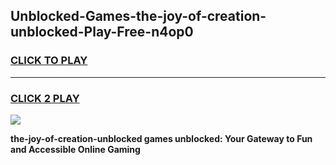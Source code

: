 
## Unblocked-Games-the-joy-of-creation-unblocked-Play-Free-n4op0
<h3>
<a href="https://premium76.site?title=the-joy-of-creation-unblocked&ref=21A">CLICK TO PLAY</a></h3>
<hr>

<h3>
<a href="https://premium76.site?title=the-joy-of-creation-unblocked&ref=21A">CLICK 2 PLAY</a>
  
</h3>

<a href="https://premium76.site?title=the-joy-of-creation-unblocked&ref=21A"><img src="https://clearcache.store/games.png"></a>


**the-joy-of-creation-unblocked games unblocked: Your Gateway to Fun and Accessible Online Gaming**
